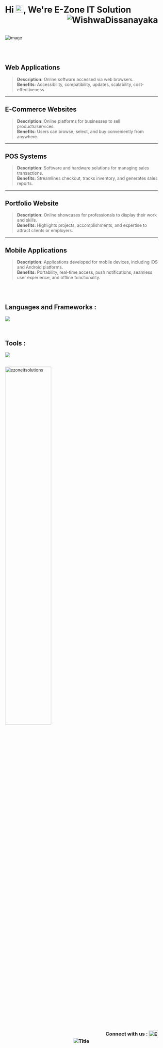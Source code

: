 <br>
<h1 align="left" id="macropower-title">Hi <img src="https://media.giphy.com/media/hvRJCLFzcasrR4ia7z/giphy.gif" width="25px"></a>, We're E-Zone IT Solution
<img  align="right" src="https://komarev.com/ghpvc/?username=WishwaDissanayaka&label=Profile%20views&color=0e75b6&style=flat" alt="WishwaDissanayaka" /> </h1>
<br><br>

![image](https://github.com/user-attachments/assets/d192f63f-157f-4f65-a1c9-f73df6cb7779)


<br><br>


## Web Applications
> **Description:** Online software accessed via web browsers.  
> **Benefits:** Accessibility, compatibility, updates, scalability, cost-effectiveness.

---

## E-Commerce Websites
> **Description:** Online platforms for businesses to sell products/services.  
> **Benefits:** Users can browse, select, and buy conveniently from anywhere.

---

## POS Systems
> **Description:** Software and hardware solutions for managing sales transactions.  
> **Benefits:** Streamlines checkout, tracks inventory, and generates sales reports.

---

## Portfolio Website
> **Description:** Online showcases for professionals to display their work and skills.  
> **Benefits:** Highlights projects, accomplishments, and expertise to attract clients or employers.

---

## Mobile Applications
> **Description:** Applications developed for mobile devices, including iOS and Android platforms.  
> **Benefits:** Portability, real-time access, push notifications, seamless user experience, and offline functionality.


<br><br>

<h2 align="left">Languages and Frameworks :</h2>
<p align="left">
<a href="https://skillicons.dev"> 
<img src="https://skillicons.dev/icons?i=java,py,js,dart,flutter,firebase,react,nodejs,wordpress,html,css,tailwind,mysql,php&perline=20" /></a> </p>
<br>
<h2 align="left">Tools :</h2>
<p align="left">
<a href="https://skillicons.dev"> 
<img src="https://skillicons.dev/icons?i=vscode,androidstudio,bootstrap,sqlite,docker,git,gitlab,stackoverflow,ai,ps,pr,xd,figma,arduino&perline=20" /></a> </p>

<br>
<a href="#ezoneitsolutions-title">
  <img width="55%" src="https://github-readme-stats.vercel.app/api?username=ezoneitsolutions&show_icons=true&title_color=18d26e&icon_color=18d26e&text_color=ffffff&bg_color=040404&border_color=18d26e" alt="ezoneitsolutions" align="center" /> </a>



<h3 align="right"><br>Connect with us :
<a href="https://www.linkedin.com/in/e-zone-it-solutions" target="blank">
<img align="center" src="https://raw.githubusercontent.com/rahuldkjain/github-profile-readme-generator/master/src/images/icons/Social/linked-in-alt.svg" alt="E Zone IT Solution" height="25" width="30" /></a>

<div align="center">
  <img src="https://readme-typing-svg.herokuapp.com?font=Architects+Daughter&color=%2338C200&size=25&center=true&vCenter=true&height=60&width=600&lines=Coding+is+the+modern-day+equivalent+of+magic!;Happy+coding!" alt="Title"></img>
</div>
